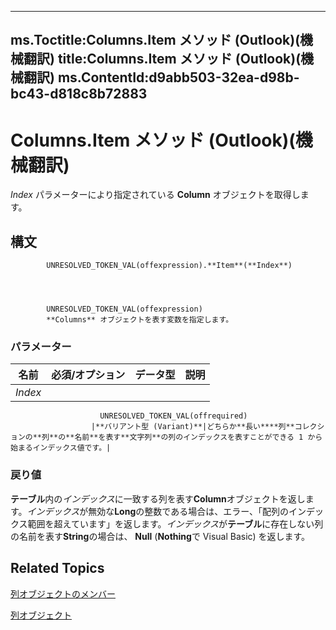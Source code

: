 

---
ms.Toctitle:Columns.Item メソッド (Outlook)(機械翻訳)
title:Columns.Item メソッド (Outlook)(機械翻訳)
ms.ContentId:d9abb503-32ea-d98b-bc43-d818c8b72883
---
# Columns.Item メソッド (Outlook)(機械翻訳)




*Index* パラメーターにより指定されている **Column** オブジェクトを取得します。

## 構文

            UNRESOLVED_TOKEN_VAL(offexpression).**Item**(**Index**)




            UNRESOLVED_TOKEN_VAL(offexpression)
            **Columns** オブジェクトを表す変数を指定します。

### パラメーター

|**名前**|**必須/オプション**|**データ型**|**説明**|
|---|---|---|---|
|*Index*|
                        UNRESOLVED_TOKEN_VAL(offrequired)
                      |**バリアント型 (Variant)**|どちらか**長い****列**コレクションの**列**の**名前**を表す**文字列**の列のインデックスを表すことができる 1 から始まるインデックス値です。|



### 戻り値
**テーブル**内の*インデックス*に一致する列を表す**Column**オブジェクトを返します。*インデックス*が無効な**Long**の整数である場合は、エラー、「配列のインデックス範囲を超えています」を返します。*インデックス*が**テーブル**に存在しない列の名前を表す**String**の場合は、 **Null** (**Nothing**で Visual Basic) を返します。





## Related Topics

[列オブジェクトのメンバー](dac88ab6-44f9-87c9-cd71-e8c6beee2b69.md)

[列オブジェクト](628bf0cf-4ee8-5e5c-09d7-89d7adf256ca.md)




